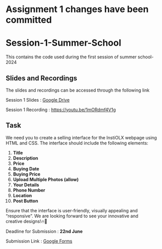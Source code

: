 # Assignment 1 changes have been committed


# Session-1-Summer-School
This contains the code used during the first session of summer school-2024

## Slides and Recordings

The slides and recordings can be accessed through the following link

Session 1 Slides : [Google Drive 
](https://drive.google.com/file/d/1B06kqhmVWGVgniuyt940vqmBMGSQYhrW/view?usp=sharing)

Session 1 Recording : https://youtu.be/1mORdmf4V1g

## Task

We need you to create a selling interface for the InstiOLX webpage using HTML and CSS. The interface should include the following elements:

1. **Title**
2. **Description**
3. **Price**
4. **Buying Date**
5. **Buying Price**
6. **Upload Multiple Photos (allow)**
7. **Your Details**
8. **Phone Number**
9. **Location**
10. **Post Button**

Ensure that the interface is user-friendly, visually appealing and “responsive”. We are looking forward to see your innovative and creative designs!🔥🙌

Deadline for Submission : **22nd June**

Submission Link : [Google Forms](https://forms.gle/xbWPxV455UTyYJrs7)

